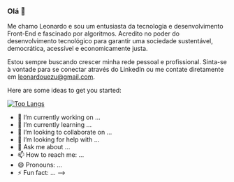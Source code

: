 ### Olá 👋

Me chamo Leonardo e sou um entusiasta da tecnologia e desenvolvimento Front-End e fascinado por algoritmos. Acredito no poder do desenvolvimento tecnológico para garantir uma sociedade sustentável, democrática, acessível e economicamente justa.

Estou sempre buscando crescer minha rede pessoal e profissional. Sinta-se à vontade para se conectar através do LinkedIn ou me contate diretamente em leonardouezu@gmail.com. 

Here are some ideas to get you started:

[![Top Langs](https://github-readme-stats.vercel.app/api/top-langs/?username=luezu-42&langs_count=8)](https://github.com/anuraghazra/github-readme-stats)


- 🔭 I’m currently working on ...
- 🌱 I’m currently learning ...
- 👯 I’m looking to collaborate on ...
- 🤔 I’m looking for help with ...
- 💬 Ask me about ...
- 📫 How to reach me: ...
- 😄 Pronouns: ...
- ⚡ Fun fact: ...
-->
